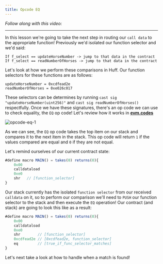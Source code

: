 ```yaml
---
title: Opcode EQ
---
```


_Follow along with this video:_

---

In this lesson we're going to take the next step in routing our `call data` to the appropriate function! Previously we'd isolated our function selector and we'd said:

```
If f_select == updateHorseNumber -> jump to that data in the contract
If f_select == readNumberOfHorses -> jump to that data in the contract
```

Let's look at how we perform these comparisons in Huff. Our function selectors for these functions are as follows:

```
updateHorseNumber = 0xcdfead2e
readNumberOfHorses = 0xe026c017
```

These selectors can be determines by running `cast sig "updateHorseNumber(uint256)"` and `cast sig readNumberOfHorses()` respectfully. Once we have these signatures, there's an op code we can use to check equality, the `EQ` op code! Let's review how it works in [**evm.codes**](https://www.evm.codes/?fork=shanghai)

![opcode-eq-1](/formal-verification-1/19-opcode-eq/opcode-eq-1.png)

As we can see, the `EQ` op code takes the top item on our stack and compares it to the next item in the stack. This op code will return `1` if the values compared are equal and `0` if they are not equal.

Let's remind ourselves of our current contract state:

```js
#define macro MAIN() = takes(0) returns(0){
    0x00
    calldataload
    0xe0
    shr   // [function_selector]
}
```

Our stack currently has the isolated `function selector` from our received `calldata` on it, so to perform our comparison we'll need to `PUSH` our function selector to the stack and then execute the `EQ` operation! Our contract (and stack) are going to look this like as a result:

```js
#define macro MAIN() = takes(0) returns(0){
    0x00
    calldataload
    0xe0
    shr        // [function_selector]
    0xcdfead2e // [0xcdfead2e, function_selector]
    eq         // [true_if_func_selector_matches]
}
```

Let's next take a look at how to handle when a match is found!
